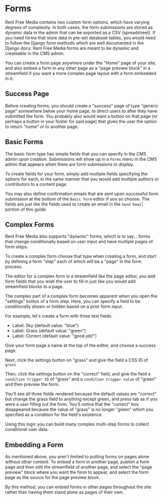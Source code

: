 # Forms

Rent Free Media contains two custom form options, which have varying degrees of complexity.  In both cases, the form submissions are stored as dynamic data in the admin that can be exported as a CSV (spreadsheet).  If you need forms that store data in pre-set database tables, you would need to follow the Django form methods which are well documented in the Django docs.  Rent Free Media forms are meant to be dynamic and createable in the CMS admin.

You can create a form page anywhere under the "Home" page of your site, and also embed a form in any other page as a "page preview block" in a streamfield if you want a more complex page layout with a form embedded in it.

## Success Page

Before creating forms, you should create a "success" page of type "generic page" somewhere below your home page, to direct users to after they have submitted the form.  You probably also would want a button on that page (or perhaps a button in your footer for said page) that gives the user the option to return "home" or to another page.

## Basic Forms

The basic form type has simple fields that you can specify in the CMS admin upon creation.  Submissions will show up in a `Forms` menu in the CMS admin that appears when there are form submissions to display.

To create fields for your form, simply add multiple fields specifying the options for each, in the same manner that you would add multiple authors or contributors to a content page.

You may also define confirmation emails that are sent upon successful form submission at the bottom of the `Basic Form` editor if you so choose.  The fields are just like the fields used to create an email in the `Send Email` portion of this guide.

## Complex Forms

Rent Free Media also supports "dynamic" forms, which is to say... forms that change conditionally based on user input and have multiple pages of form steps.

To create a complex form choose that type when creating a form, and start by defining a form "step" each of which will be a "page" in the form process.

The editor for a complex form is a streamfield like the page editor, you add form fields that you wish the user to fill in just like you would add streamfield blocks to a page.

The complex part of a complex form becomes apparent when you open the "settings" button of a form step.  Here, you can specify a field to be conditionally shown or hidden based on a prior form input.

For example, let's create a form with three text fields.

* Label: Sky (default value: "blue")
* Label: Grass (default value: "green")
* Label: Correct (default value: "good job!")

Give your form page a name at the top of the editor, and choose a success page.

Next, click the settings button on "grass" and give the field a CSS ID of `grass`

Then, click the settings button on the "correct" field, and give the field a `condition trigger ID` of "grass" and a `condition trigger value` of "green" and then preview the form.

You'll see all three fields rendered because the default values are "correct" but change the grass field to anything except green, and press tab as if you were a user filling out the form.  You'll notice that the "correct" box disappeared because the value of "grass" is no longer "green" which you specified as a condition for the field's existence.

Using this logic you can build many complex multi-step forms to collect conditional user data.

## Embedding a Form

As mentioned above, you aren't limited to putting forms on pages alone without other content.  To embed a form in another page, publish a form page and then edit the streamfield of another page, and select the "page preview" block where you want the form to appear, and select the form page as the source for the page preview block.

By this method, you can embed forms in other pages throughout the site rather than having them stand alone as pages of their own.

